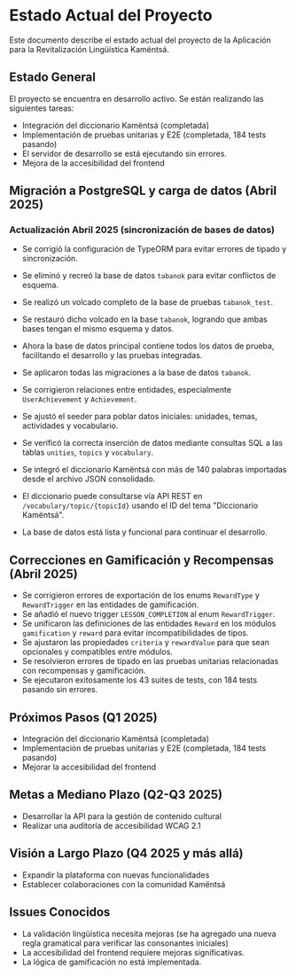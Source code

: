 # Estado Actual del Proyecto

Este documento describe el estado actual del proyecto de la Aplicación para la Revitalización Lingüística Kamëntsá.

## Estado General

El proyecto se encuentra en desarrollo activo. Se están realizando las siguientes tareas:

*   Integración del diccionario Kamëntsá (completada)
*   Implementación de pruebas unitarias y E2E (completada, 184 tests pasando)
*   El servidor de desarrollo se está ejecutando sin errores.
*   Mejora de la accesibilidad del frontend

## Migración a PostgreSQL y carga de datos (Abril 2025)

### Actualización Abril 2025 (sincronización de bases de datos)

- Se corrigió la configuración de TypeORM para evitar errores de tipado y sincronización.
- Se eliminó y recreó la base de datos `tabanok` para evitar conflictos de esquema.
- Se realizó un volcado completo de la base de pruebas `tabanok_test`.
- Se restauró dicho volcado en la base `tabanok`, logrando que ambas bases tengan el mismo esquema y datos.
- Ahora la base de datos principal contiene todos los datos de prueba, facilitando el desarrollo y las pruebas integradas.

- Se aplicaron todas las migraciones a la base de datos `tabanok`.
- Se corrigieron relaciones entre entidades, especialmente `UserAchievement` y `Achievement`.
- Se ajustó el seeder para poblar datos iniciales: unidades, temas, actividades y vocabulario.
- Se verificó la correcta inserción de datos mediante consultas SQL a las tablas `unities`, `topics` y `vocabulary`.
- Se integró el diccionario Kamëntsá con más de 140 palabras importadas desde el archivo JSON consolidado.
- El diccionario puede consultarse vía API REST en `/vocabulary/topic/{topicId}` usando el ID del tema "Diccionario Kamëntsá".
- La base de datos está lista y funcional para continuar el desarrollo.

## Correcciones en Gamificación y Recompensas (Abril 2025)

- Se corrigieron errores de exportación de los enums `RewardType` y `RewardTrigger` en las entidades de gamificación.
- Se añadió el nuevo trigger `LESSON_COMPLETION` al enum `RewardTrigger`.
- Se unificaron las definiciones de las entidades `Reward` en los módulos `gamification` y `reward` para evitar incompatibilidades de tipos.
- Se ajustaron las propiedades `criteria` y `rewardValue` para que sean opcionales y compatibles entre módulos.
- Se resolvieron errores de tipado en las pruebas unitarias relacionadas con recompensas y gamificación.
- Se ejecutaron exitosamente los 43 suites de tests, con 184 tests pasando sin errores.

## Próximos Pasos (Q1 2025)
*   Integración del diccionario Kamëntsá (completada)
*   Implementación de pruebas unitarias y E2E (completada, 184 tests pasando)
*   Mejorar la accesibilidad del frontend

## Metas a Mediano Plazo (Q2-Q3 2025)

*   Desarrollar la API para la gestión de contenido cultural
*   Realizar una auditoría de accesibilidad WCAG 2.1

## Visión a Largo Plazo (Q4 2025 y más allá)

*   Expandir la plataforma con nuevas funcionalidades
*   Establecer colaboraciones con la comunidad Kamëntsá

## Issues Conocidos

*   La validación lingüística necesita mejoras (se ha agregado una nueva regla gramatical para verificar las consonantes iniciales)
*   La accesibilidad del frontend requiere mejoras significativas.
*   La lógica de gamificación no está implementada.
